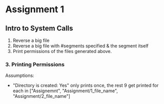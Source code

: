 # Assignment 1
## Intro to System Calls

1. Reverse a big file
2. Reverse a big file with #segments specified & the segment itself
3. Print permissions of the files generated above.

### 3. Printing Permissions
Assumptions:
- "Directory is created: Yes" only prints once, the rest 9 get printed for each in ["Assignemnt", "Assignment/1_file_name", "Assignment/2_file_name"]
